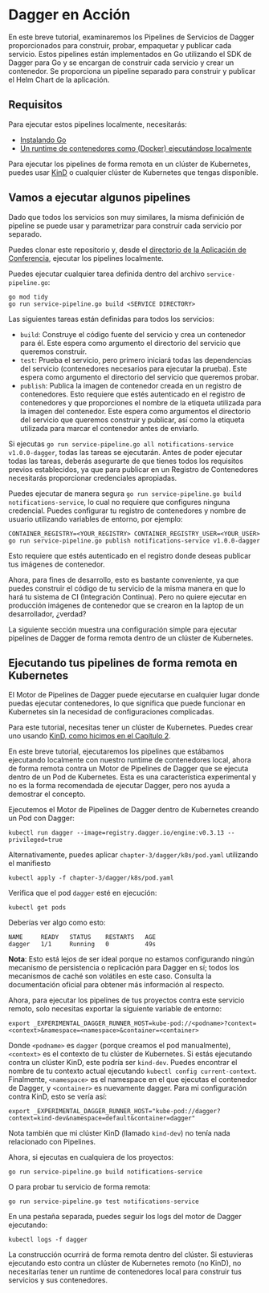# Dagger en Acción

En este breve tutorial, examinaremos los Pipelines de Servicios de Dagger proporcionados para construir, probar,
empaquetar y publicar cada servicio. Estos pipelines están implementados en Go utilizando el SDK de Dagger para Go y se
encargan de construir cada servicio y crear un contenedor. Se proporciona un pipeline separado para construir y publicar
el Helm Chart de la aplicación.

## Requisitos

Para ejecutar estos pipelines localmente, necesitarás:

- [Instalando Go](https://go.dev/doc/install)
- [Un runtime de contenedores como (Docker) ejecutándose localmente](https://docs.docker.com/get-docker/)

Para ejecutar los pipelines de forma remota en un clúster de Kubernetes, puedes usar [KinD](https://kind.sigs.k8s.io/) o
cualquier clúster de Kubernetes que tengas disponible.

## Vamos a ejecutar algunos pipelines

Dado que todos los servicios son muy similares, la misma definición de pipeline se puede usar y parametrizar para
construir cada servicio por separado.

Puedes clonar este repositorio y, desde el [directorio de la Aplicación de Conferencia](../../conference-application/),
ejecutar los pipelines localmente.

Puedes ejecutar cualquier tarea definida dentro del archivo `service-pipeline.go`:

```shell
go mod tidy
go run service-pipeline.go build <SERVICE DIRECTORY>
```

Las siguientes tareas están definidas para todos los servicios:

- `build`: Construye el código fuente del servicio y crea un contenedor para él. Este espera como argumento el
  directorio del servicio que queremos construir.
- `test`: Prueba el servicio, pero primero iniciará todas las dependencias del servicio (contenedores necesarios para
  ejecutar la prueba). Este espera como argumento el directorio del servicio que queremos probar.
- `publish`: Publica la imagen de contenedor creada en un registro de contenedores. Esto requiere que estés autenticado
  en el registro de contenedores y que proporciones el nombre de la etiqueta utilizada para la imagen del contenedor.
  Este espera como argumentos el directorio del servicio que queremos construir y publicar, así como la etiqueta
  utilizada para marcar el contenedor antes de enviarlo.

Si ejecutas `go run service-pipeline.go all notifications-service v1.0.0-dagger`, todas las tareas se ejecutarán. Antes
de poder ejecutar todas las tareas, deberás asegurarte de que tienes todos los requisitos previos establecidos, ya que
para publicar en un Registro de Contenedores necesitarás proporcionar credenciales apropiadas.

Puedes ejecutar de manera segura `go run service-pipeline.go build notifications-service`, lo cual no requiere que
configures ninguna credencial. Puedes configurar tu registro de contenedores y nombre de usuario utilizando variables de
entorno, por ejemplo:

```shell
CONTAINER_REGISTRY=<YOUR_REGISTRY> CONTAINER_REGISTRY_USER=<YOUR_USER> go run service-pipeline.go publish notifications-service v1.0.0-dagger
```

Esto requiere que estés autenticado en el registro donde deseas publicar tus imágenes de contenedor.

Ahora, para fines de desarrollo, esto es bastante conveniente, ya que puedes construir el código de tu servicio de la
misma manera en que lo hará tu sistema de CI (Integración Continua). Pero no quiere ejecutar en producción imágenes de
contenedor que se crearon en la laptop de un desarrollador, ¿verdad?

La siguiente sección muestra una configuración simple para ejecutar pipelines de Dagger de forma remota dentro de un
clúster de Kubernetes.

## Ejecutando tus pipelines de forma remota en Kubernetes

El Motor de Pipelines de Dagger puede ejecutarse en cualquier lugar donde puedas ejecutar contenedores, lo que significa
que puede funcionar en Kubernetes sin la necesidad de configuraciones complicadas.

Para este tutorial, necesitas tener un clúster de Kubernetes. Puedes crear uno
usando [KinD, como hicimos en el Capítulo 2](../../chapter-2/README-es.md#creando-un-clúster-local-con-kubernetes-kind).

En este breve tutorial, ejecutaremos los pipelines que estábamos ejecutando localmente con nuestro runtime de
contenedores local, ahora de forma remota contra un Motor de Pipelines de Dagger que se ejecuta dentro de un Pod de
Kubernetes. Esta es una característica experimental y no es la forma recomendada de ejecutar Dagger, pero nos ayuda a
demostrar el concepto.

Ejecutemos el Motor de Pipelines de Dagger dentro de Kubernetes creando un Pod con Dagger:

```shell
kubectl run dagger --image=registry.dagger.io/engine:v0.3.13 --privileged=true
```

Alternativamente, puedes aplicar `chapter-3/dagger/k8s/pod.yaml` utilizando el manifiesto

```shell
kubectl apply -f chapter-3/dagger/k8s/pod.yaml
```

Verifica que el pod `dagger` esté en ejecución:

```shell
kubectl get pods 
```

Deberías ver algo como esto:

```shell
NAME     READY   STATUS    RESTARTS   AGE
dagger   1/1     Running   0          49s
```

**Nota**: Esto está lejos de ser ideal porque no estamos configurando ningún mecanismo de persistencia o replicación
para Dagger
en sí; todos los mecanismos de caché son volátiles en este caso. Consulta la documentación oficial para obtener más
información al respecto.

Ahora, para ejecutar los pipelines de tus proyectos contra este servicio remoto, solo necesitas exportar la siguiente
variable de entorno:

```shell
export _EXPERIMENTAL_DAGGER_RUNNER_HOST=kube-pod://<podname>?context=<context>&namespace=<namespace>&container=<container>
```

Donde `<podname>` es `dagger` (porque creamos el pod manualmente), `<context>` es el contexto de tu clúster de
Kubernetes. Si estás ejecutando contra un clúster KinD, este podría ser `kind-dev`. Puedes encontrar el nombre de tu
contexto actual ejecutando `kubectl config current-context`. Finalmente, `<namespace>` es el namespace en el que
ejecutas el contenedor de Dagger, y `<container>` es nuevamente dagger. Para mi configuración contra KinD, esto se vería
así:

```shell
export _EXPERIMENTAL_DAGGER_RUNNER_HOST="kube-pod://dagger?context=kind-dev&namespace=default&container=dagger"
```

Nota también que mi clúster KinD (llamado `kind-dev`) no tenía nada relacionado con Pipelines.

Ahora, si ejecutas en cualquiera de los proyectos:

```shell
go run service-pipeline.go build notifications-service
```

O para probar tu servicio de forma remota:

```shell
go run service-pipeline.go test notifications-service
```

En una pestaña separada, puedes seguir los logs del motor de Dagger ejecutando:

```shell
kubectl logs -f dagger
```

La construcción ocurrirá de forma remota dentro del clúster. Si estuvieras ejecutando esto contra un clúster de
Kubernetes remoto (no KinD), no necesitarías tener un runtime de contenedores local para construir tus servicios y sus
contenedores.
